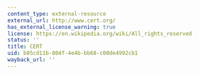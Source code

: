```yaml
---
content_type: external-resource
external_url: http://www.cert.org/
has_external_license_warning: true
license: https://en.wikipedia.org/wiki/All_rights_reserved
status: ''
title: CERT
uid: b85cd11b-804f-4e4b-bb68-c00de4992cb1
wayback_url: ''
---
```

